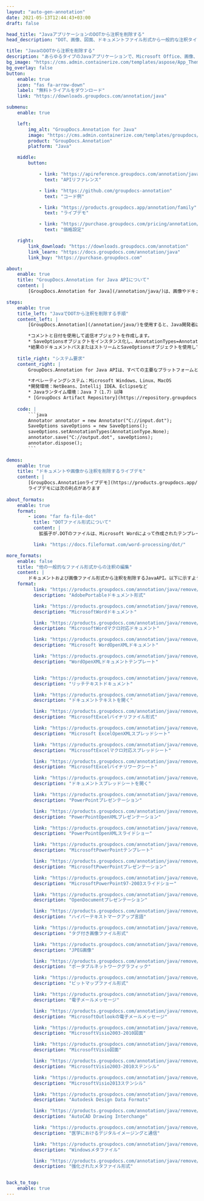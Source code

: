 ```yaml
---
layout: "auto-gen-annotation"
date: 2021-05-13T12:44:43+03:00
draft: false

head_title: "JavaアプリケーションのDOTから注釈を削除する"
head_description: "DOT、画像、図面、ドキュメントファイル形式から一般的な注釈タイプを削除するJavaannotation API."

title: "JavaのDOTから注釈を削除する"
description: "あらゆるタイプのJavaアプリケーションで、Microsoft Office、画像、図面、HTML、およびその他のドキュメントファイル形式からすでに追加されている注釈を削除します."
bg_image: "https://cms.admin.containerize.com/templates/aspose/App_Themes/V3/images/bg/header1.png"
bg_overlay: false
button:
    enable: true
    icon: "fas fa-arrow-down"
    label: "無料トライアルをダウンロード"
    link: "https://downloads.groupdocs.com/annotation/java"

submenu:
    enable: true

    left:
        img_alt: "GroupDocs.Annotation for Java"
        image: "https://cms.admin.containerize.com/templates/groupdocs/images/product-logos/90x90-noborder/groupdocs-annotation-java.png"
        product: "GroupDocs.Annotation"
        platform: "Java"

    middle:
        button:

            - link: "https://apireference.groupdocs.com/annotation/java"
              text: "APIリファレンス"

            - link: "https://github.com/groupdocs-annotation"
              text: "コード例"

            - link: "https://products.groupdocs.app/annotation/family"
              text: "ライブデモ"

            - link: "https://purchase.groupdocs.com/pricing/annotation/java"
              text: "価格設定"

    right:
        link_download: "https://downloads.groupdocs.com/annotation"
        link_learn: "https://docs.groupdocs.com/annotation/java"
        link_buy: "https://purchase.groupdocs.com"

about:
    enable: true
    title: "GroupDocs.Annotation for Java APIについて"
    content: |
        [GroupDocs.Annotation for Java](/annotation/java/)は、画像やドキュメントファイル形式から注釈を表示、[追加](/annotation/java/add/dot/)、[更新](/annotation/java/edit/dot/)、消去、[抽出](/annotation/java/extract/dot/)、またはエクスポートするためのネイティブJava注釈管理ライブラリです。ユーザーは、コメント、メモ、コメント、およびPDF、HTML、Word、Excel、Visioダイアグラム、プレゼンテーション、図面、画像、およびその他の多くのファイル形式のテキスト、グラフィックス、透かしなどのさまざまな注釈タイプを簡単に削除できます。注釈処理機能は、インポートされたドキュメントから注釈を正確に読み取ることができ、カスタマイズを実装した後、元のファイル形式または目的のファイル形式にエクスポートして戻すことができます。

steps:
    enable: true
    title_left: "JavaでDOTから注釈を削除する手順"
    content_left: |
        [GroupDocs.Annotation](/annotation/java/)を使用すると、Java開発者は、いくつかの簡単な手順を実装することで、Javaベースのアプリケーション内のDOTファイルから注釈の詳細を簡単に削除できます。

        *コメントと日付を使用して返信オブジェクトを作成します。
        * SaveOptionsオブジェクトをインスタンス化し、AnnotationTypes=AnnotationType.Noneを設定します。
        *結果のドキュメントパスまたはストリームとSaveOptionsオブジェクトを使用してsaveメソッドを呼び出します。
        
    title_right: "システム要求"
    content_right: |
        GroupDocs.Annotation for Java APIは、すべての主要なプラットフォームとオペレーティングシステムでサポートされています。以下のコードを実行する前に、システムに次の前提条件がインストールされていることを確認してください。

        *オペレーティングシステム：Microsoft Windows、Linux、MacOS
        *開発環境：NetBeans、Intellij IDEA、Eclipseなど
        * Javaランタイム環境：Java 7（1.7）以降
        * [GroupDocs Artifact Repository](https://repository.groupdocs.com/webapp/#/artifacts/browse/tree/General/repo/com/groupdocs/groupdocs-annotation)から最新バージョンのGroupDocs.AnnotationforJavaを入手してください。
        
    code: |
        ```java
        Annotator annotator = new Annotator("C://input.dot");
        SaveOptions saveOptions = new SaveOptions();
        saveOptions.setAnnotationTypes(AnnotationType.None);
        annotator.save("C://output.dot", saveOptions);
        annotator.dispose();
        ```
        
demos:
    enable: true
    title: "ドキュメントや画像から注釈を削除するライブデモ"
    content: |
        [GroupDocs.Annotationライブデモ](https://products.groupdocs.app/annotation/family)サイトにアクセスして、今すぐDOTファイルから注釈を表示および削除してください。  
        ライブデモには次の利点があります
        
about_formats:
    enable: true
    format:
        - icon: "far fa-file-dot"
          title: "DOTファイル形式について"
          content: |
            拡張子が.DOTのファイルは、Microsoft Wordによって作成されたテンプレートファイルであり、さらにDOCまたはDOCXファイルを生成するための事前にフォーマットされた設定があります。テンプレートファイルは、これらから作成された後続のファイルに適用する必要がある特定のユーザー設定を持つために作成されます。これらの設定には、ページの余白、境界線、ヘッダー、フッター、およびその他のページ設定が含まれます。このようなテンプレートは、会社のレターヘッドや標準化されたフォームなどの公式文書で使用されます。 DOTファイル形式はMicrosoftWord2003以前に固有ですが、それ以降のバージョンでもサポートされています。 Microsoft Wordはデフォルトで、normal.dotファイルに基づいてすべての新しいドキュメントを開きます。変更すると、作成されたすべての新しいファイルは、テンプレートファイルと同じ設定になります。 Microsoft Word 2007では、DOTファイル形式がOfficeOpenXMLベースのDOTXファイル形式に置き換えられました。

          link: "https://docs.fileformat.com/word-processing/dot/"

more_formats:
    enable: false
    title: "他の一般的なファイル形式からの注釈の編集"
    content: |
        ドキュメントおよび画像ファイル形式から注釈を削除するJavaAPI。以下に示すように、一般的なファイル形式のいくつかから注釈プロパティを消去します。
    format: 
          link: "https://products.groupdocs.com/annotation/java/remove/pdf/"
          description: "AdobePortableドキュメント形式"

          link: "https://products.groupdocs.com/annotation/java/remove/doc/"
          description: "MicrosoftWordドキュメント"

          link: "https://products.groupdocs.com/annotation/java/remove/docm/"
          description: "MicrosoftWordマクロ対応ドキュメント"

          link: "https://products.groupdocs.com/annotation/java/remove/docx/"
          description: "Microsoft WordOpenXMLドキュメント"

          link: "https://products.groupdocs.com/annotation/java/remove/dotx/"
          description: "WordOpenXMLドキュメントテンプレート"


          link: "https://products.groupdocs.com/annotation/java/remove/rtf/"
          description: "リッチテキストドキュメント"

          link: "https://products.groupdocs.com/annotation/java/remove/odt/"
          description: "ドキュメントテキストを開く"

          link: "https://products.groupdocs.com/annotation/java/remove/xls/"
          description: "MicrosoftExcelバイナリファイル形式"

          link: "https://products.groupdocs.com/annotation/java/remove/xlsx/"
          description: "Microsoft ExcelOpenXMLスプレッドシート"

          link: "https://products.groupdocs.com/annotation/java/remove/xlsm/"
          description: "MicrosoftExcelマクロ対応スプレッドシート"

          link: "https://products.groupdocs.com/annotation/java/remove/xlsb/"
          description: "MicrosoftExcelバイナリワークシート"

          link: "https://products.groupdocs.com/annotation/java/remove/ods/"
          description: "ドキュメントスプレッドシートを開く"

          link: "https://products.groupdocs.com/annotation/java/remove/ppt/"
          description: "PowerPointプレゼンテーション"

          link: "https://products.groupdocs.com/annotation/java/remove/pptx/"
          description: "PowerPointOpenXMLプレゼンテーション"

          link: "https://products.groupdocs.com/annotation/java/remove/ppsx/"
          description: "PowerPointOpenXMLスライドショー"

          link: "https://products.groupdocs.com/annotation/java/remove/potm/"
          description: "MicrosoftPowerPointテンプレート"

          link: "https://products.groupdocs.com/annotation/java/remove/pptm/"
          description: "MicrosoftPowerPointプレゼンテーション"

          link: "https://products.groupdocs.com/annotation/java/remove/pps/"
          description: "MicrosoftPowerPoint97-2003スライドショー"

          link: "https://products.groupdocs.com/annotation/java/remove/odp/"
          description: "OpenDocumentプレゼンテーション"

          link: "https://products.groupdocs.com/annotation/java/remove/html/"
          description: "ハイパーテキストマークアップ言語"

          link: "https://products.groupdocs.com/annotation/java/remove/tiff/"
          description: "タグ付き画像ファイル形式"

          link: "https://products.groupdocs.com/annotation/java/remove/jpeg/"
          description: "JPEG画像"

          link: "https://products.groupdocs.com/annotation/java/remove/png/"
          description: "ポータブルネットワークグラフィック"

          link: "https://products.groupdocs.com/annotation/java/remove/bmp/"
          description: "ビットマップファイル形式"

          link: "https://products.groupdocs.com/annotation/java/remove/eml/"
          description: "電子メールメッセージ"

          link: "https://products.groupdocs.com/annotation/java/remove/msg/"
          description: "MicrosoftOutlookの電子メールメッセージ"

          link: "https://products.groupdocs.com/annotation/java/remove/vsd/"
          description: "MicrosoftVisio2003-2010図面"

          link: "https://products.groupdocs.com/annotation/java/remove/vsdx/"
          description: "MicrosoftVisio図面"

          link: "https://products.groupdocs.com/annotation/java/remove/vss/"
          description: "MicrosoftVisio2003-2010ステンシル"

          link: "https://products.groupdocs.com/annotation/java/remove/vst/"
          description: "MicrosoftVisio2013ステンシル"

          link: "https://products.groupdocs.com/annotation/java/remove/dwg/"
          description: "Autodesk Design Data Formats"

          link: "https://products.groupdocs.com/annotation/java/remove/dxf/"
          description: "AutoCAD Drawing Interchange"

          link: "https://products.groupdocs.com/annotation/java/remove/dcm/"
          description: "医学におけるデジタルイメージングと通信"

          link: "https://products.groupdocs.com/annotation/java/remove/wmf/"
          description: "Windowsメタファイル"

          link: "https://products.groupdocs.com/annotation/java/remove/emf/"
          description: "強化されたメタファイル形式"


back_to_top:
    enable: true
---
```

